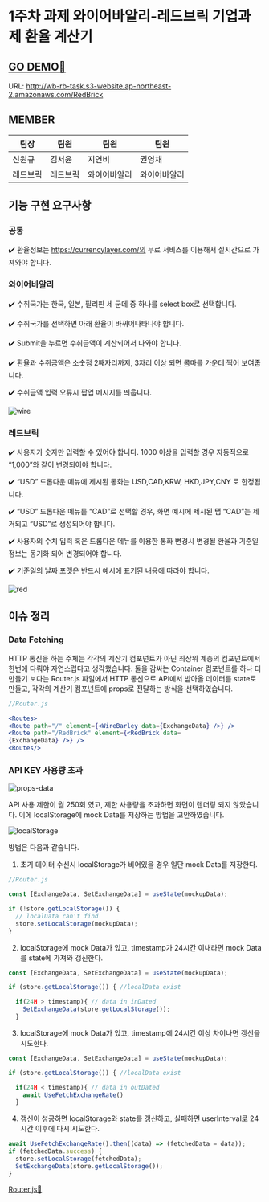 # 1주차 과제 와이어바알리-레드브릭 기업과제 환율 계산기

## [GO DEMO🚀](http://wb-rb-task.s3-website.ap-northeast-2.amazonaws.com/RedBrick)
  URL: http://wb-rb-task.s3-website.ap-northeast-2.amazonaws.com/RedBrick

## MEMBER

| 팀장     | 팀원     | 팀원         | 팀원         |
| -------- | -------- | ------------ | ------------ |
| 신원규   | 김서윤   | 지연비       | 권영채       |
| 레드브릭 | 레드브릭 | 와이어바알리 | 와이어바알리 |

## 기능 구현 요구사항

### 공통

✔️ 환율정보는 https://currencylayer.com/의 무료 서비스를 이용해서 실시간으로 가져와야 합니다.

### 와이어바알리

✔️ 수취국가는 한국, 일본, 필리핀 세 군데 중 하나를 select box로 선택합니다.

✔️ 수취국가를 선택하면 아래 환율이 바뀌어나타나야 합니다.

✔️ Submit을 누르면 수취금액이 계산되어서 나와야 합니다.

✔️ 환율과 수취금액은 소숫점 2째자리까지, 3자리 이상 되면 콤마를 가운데 찍어 보여줍니다.

✔️ 수취금액 입력 오류시 팝업 메시지를 띄웁니다.

![wire](https://user-images.githubusercontent.com/84373490/151025363-fe482e5e-6d0f-4687-9380-086c57788812.gif)

### 레드브릭

✔️ 사용자가 숫자만 입력할 수 있어야 합니다. 1000 이상을 입력할 경우 자동적으로 “1,000”와 같이 변경되어야 합니다.

✔️ “USD” 드롭다운 메뉴에 제시된 통화는 USD,CAD,KRW, HKD,JPY,CNY 로 한정됩니다.

✔️ “USD” 드롭다운 메뉴를 “CAD”로 선택할 경우, 화면 예시에 제시된 탭 “CAD”는 제거되고 “USD”로 생성되어야 합니다.

✔️ 사용자의 수치 입력 혹은 드롭다운 메뉴를 이용한 통화 변경시 변경될 환율과 기준일 정보는 동기화 되어 변경되어야 합니다.

✔️ 기준일의 날짜 포맷은 반드시 예시에 표기된 내용에 따라야 합니다.

![red](https://user-images.githubusercontent.com/84373490/150989855-d87d0fc8-7817-4a4c-8c99-9cf5ae229f33.gif)

## 이슈 정리

### Data Fetching

HTTP 통신을 하는 주체는 각각의 계산기 컴포넌트가 아닌 최상위 계층의 컴포넌트에서 한번에 다뤄야 자연스럽다고 생각했습니다. 둘을 감싸는 Container 컴포넌트를 하나 더 만들기 보다는 Router.js 파일에서 HTTP 통신으로 API에서 받아올 데이터를 state로 만들고, 각각의 계산기 컴포넌트에 props로 전달하는 방식을 선택하였습니다.

```jsx
//Router.js

<Routes>
<Route path="/" element={<WireBarley data={ExchangeData} />} />
<Route path="/RedBrick" element={<RedBrick data=
{ExchangeData} />} />
<Routes/>
```

### API KEY 사용량 초과

![props-data](https://user-images.githubusercontent.com/84373490/150989839-01b62665-5150-411c-9752-2c544dc79b59.PNG)

API 사용 제한이 월 250회 였고, 제한 사용량을 초과하면 화면이 렌더링 되지 않았습니다. 이에 localStorage에 mock Data를 저장하는 방법을 고안하였습니다.

![localStorage](https://user-images.githubusercontent.com/84373490/151015086-55d45aa2-a383-41f3-a9cb-8f34fa330a6e.jpg)

방법은 다음과 같습니다.

1. 초기 데이터 수신시 localStorage가 비어있을 경우 일단 mock Data를 저장한다.

```jsx
//Router.js

const [ExchangeData, SetExchangeData] = useState(mockupData);

if (!store.getLocalStorage()) {
  // localData can't find
  store.setLocalStorage(mockupData);
}
```

2. localStorage에 mock Data가 있고, timestamp가 24시간 이내라면 mock Data를 state에 가져와 갱신한다.

```jsx
const [ExchangeData, SetExchangeData] = useState(mockupData);

if (store.getLocalStorage()) { //localData exist

  if(24H > timestamp){ // data in inDated
    SetExchangeData(store.getLocalStorage());
  }
```

3. localStorage에 mock Data가 있고, timestamp에 24시간 이상 차이나면 갱신을 시도한다.

```jsx
const [ExchangeData, SetExchangeData] = useState(mockupData);

if (store.getLocalStorage()) { //localData exist

  if(24H < timestamp){ // data in outDated
    await UseFetchExchangeRate()
  }
```

4.  갱신이 성공하면 localStorage와 state를 갱신하고, 실패하면 userInterval로 24시간 이후에 다시 시도한다.

```jsx
await UseFetchExchangeRate().then((data) => (fetchedData = data));
if (fetchedData.success) {
  store.setLocalStorage(fetchedData);
  SetExchangeData(store.getLocalStorage());
}
```

[Router.js🚀](https://github.com/PreOnBoarding-Team-16/1stweek-wirebarley-red-brick-task/blob/main/src/Router.js)
